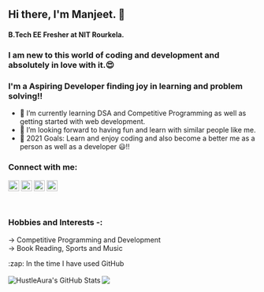 ## Hi there, I'm Manjeet.  👋
#### B.Tech EE Fresher at NIT Rourkela. 

### I am new to this world of coding and development and absolutely in love with it.😍
### I'm a Aspiring Developer finding joy in learning and problem solving!!

- 🌱 I’m currently learning DSA and Competitive Programming as well as getting started with web development.
- 👯 I’m looking forward to having fun and learn with similar people like me.
- 🥅 2021 Goals: Learn and enjoy coding and also become a better me as a person as well as a developer 😃!!

### Connect with me:

[<img align="center" alt="Manjeet Pani | Twitter" width="22px" src="https://cdn.jsdelivr.net/npm/simple-icons@v3/icons/twitter.svg" />][twitter]
[<img align="center" alt="Manjeet Pani | LinkedIn" width="22px" src="https://cdn.jsdelivr.net/npm/simple-icons@v3/icons/linkedin.svg" />][linkedin]
[<img align="center" alt="Manjeet Pani | Instagram" width="22px" src="https://cdn.jsdelivr.net/npm/simple-icons@v3/icons/instagram.svg" />][instagram]
[<img align="center" alt="Manjeet Pani | Instagram" width="22px" src="https://simpleicons.org/icons/codeforces.svg" />][CodeForces]


<br />

### Hobbies and Interests -:
-> Competitive Programming and Development
<br/>
-> Book Reading, Sports and Music


  <summary>:zap: In the time I have used GitHub </summary>
  <br/>

  <a align="center" href="https://github.com/HustleAura/github-readme-stats">
  <img align="left" alt="HustleAura's GitHub Stats" src="https://github-readme-stats.vercel.app/api?username=HustleAura&show_icons=true&theme=merko&hide_border=true" /></a>
  
  <a href="https://github.com/HustleAura/github-readme-stats">
  <img  align="center" src="https://github-readme-stats.vercel.app/api/top-langs/?username=HustleAura&theme=merko&hide_border=true" />
  </a> 

</p>

</details>

[twitter]: https://twitter.com/ManjeetPani
[instagram]: https://www.instagram.com/manjeetpani/
[linkedin]: https://www.linkedin.com/in/manjeet-pani-8248a31b8/
[Codeforces]: https://codeforces.com/profile/hustle_aura
